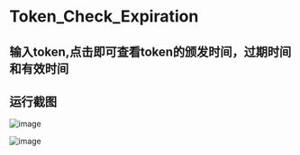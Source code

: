 # Token_Check_Expiration

## 输入token,点击即可查看token的颁发时间，过期时间和有效时间
## 运行截图
![image](https://user-images.githubusercontent.com/104044278/230135865-4ed33d64-c869-4ef6-bed8-89d96678347a.png)

![image](https://user-images.githubusercontent.com/104044278/230135982-5d8ccf03-26c9-4c76-8669-ed093fb5e394.png)
